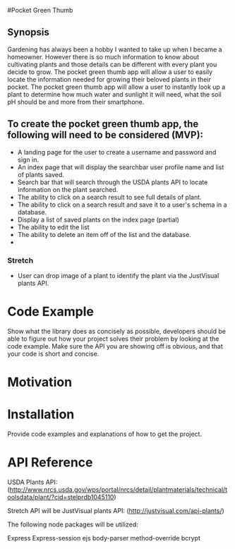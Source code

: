 #Pocket Green Thumb


## Synopsis

Gardening has always been a hobby I wanted to take up when I became a homeowner. However there is so much information to know about cultivating plants and those details can be different with every plant you decide to grow. The pocket green thumb app will allow a user to easily locate the information needed for growing their beloved plants in their pocket. The pocket green thumb app will allow a user to instantly look up a plant to determine how much water and sunlight it will need, what the soil pH should be and more from their smartphone.

## To create the pocket green thumb app, the following will need to be considered (MVP):

- A landing page for the user to create a username and password and sign in.
- An index page that will display the searchbar user profile name and list of plants saved.
- Search bar that will search through the USDA plants API to locate information on the plant searched.
- The ability to click on a search result to see full details of plant.
- The ability to click on a search result and save it to a user's schema in a database.
- Display a list of saved plants on the index page (partial)
- The ability to edit the list
- The ability to delete an item off of the list and the database.
- 

### Stretch

- User can drop image of a plant to identify the plant via the JustVisual plants API.


# Code Example

Show what the library does as concisely as possible, developers should be able to figure out how your project solves their problem by looking at the code example. Make sure the API you are showing off is obvious, and that your code is short and concise.

# Motivation

# Installation

Provide code examples and explanations of how to get the project.

# API Reference

USDA Plants API: (http://www.nrcs.usda.gov/wps/portal/nrcs/detail/plantmaterials/technical/toolsdata/plant/?cid=stelprdb1045110)

Stretch API will be JustVisual plants API: (http://justvisual.com/api-plants/)

The following node packages will be utilized:

Express
Express-session
ejs
body-parser
method-override
bcrypt
